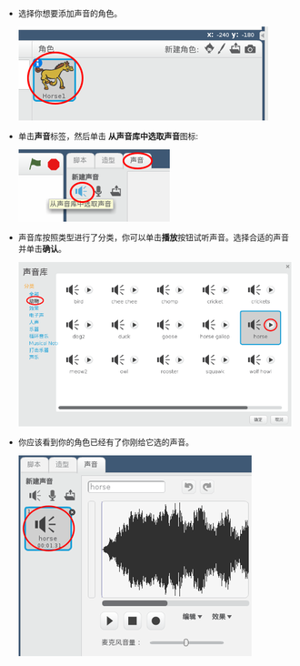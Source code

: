 + 选择你想要添加声音的角色。
    
    ![截屏](images/sprite-select.png)

+ 单击**声音**标签，然后单击 **从声音库中选取声音**图标:
    
    ![截屏](images/import-sound.png)

+ 声音库按照类型进行了分类，你可以单击**播放**按钮试听声音。选择合适的声音并单击**确认**。
    
    ![截屏](images/choose-sound.png)

+ 你应该看到你的角色已经有了你刚给它选的声音。
    
    ![截屏](images/sound-imported.png)